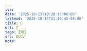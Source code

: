```yaml
---
ivs:
date: '2025-10-13T10:28:15+08:00'
lastmod: '2025-10-14T21:46:45-08:00'
title: 􃄆
url: 􃄆
tags: [矰]
src: DCCV
note:
---
```

